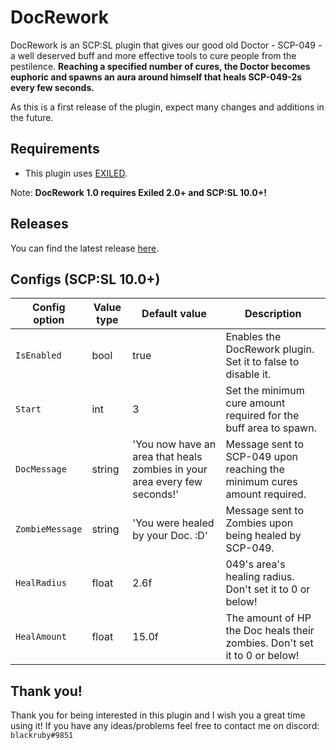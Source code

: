 # DocRework

DocRework is an SCP:SL plugin that gives our good old Doctor - SCP-049 - a well deserved buff and more effective tools to cure people from the pestilence. **Reaching a specified number of cures, the Doctor becomes euphoric and spawns an aura around himself that heals SCP-049-2s every few seconds.**

As this is a first release of the plugin, expect many changes and additions in the future.

## Requirements
- This plugin uses [EXILED](https://github.com/galaxy119/EXILED/).

Note: **DocRework 1.0 requires Exiled 2.0+ and SCP:SL 10.0+!**

## Releases
You can find the latest release [here](https://github.com/rby-blackruby/DocRework/releases).

## Configs (SCP:SL 10.0+)
| Config option | Value type | Default value | Description |
| --- | --- | --- | --- |
| `IsEnabled` | bool | true | Enables the DocRework plugin. Set it to false to disable it. |
| `Start` | int | 3 | Set the minimum cure amount required for the buff area to spawn. |
| `DocMessage` | string | 'You now have an area that heals zombies in your area every few seconds!' | Message sent to SCP-049 upon reaching the minimum cures amount required. |
| `ZombieMessage` | string | 'You were healed by your Doc. :D' | Message sent to Zombies upon being healed by SCP-049. |
| `HealRadius` | float | 2.6f | 049's area's healing radius. Don't set it to 0 or below! |
| `HealAmount` | float | 15.0f | The amount of HP the Doc heals their zombies. Don't set it to 0 or below! |

## Thank you!

Thank you for being interested in this plugin and I wish you a great time using it! If you have any ideas/problems feel free to contact me on discord: `blackruby#9851`
